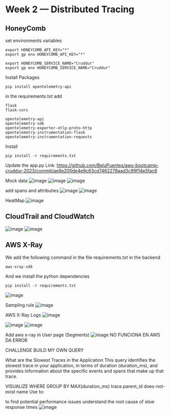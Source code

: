 # Week 2 — Distributed Tracing
## HoneyComb
set environments variables 
```
export HONEYCOMB_API_KEY="*"
export gp env HONEYCOMB_API_KEY="*"

export HONEYCOMB_SERVICE_NAME="Cruddur"
export gp env HONEYCOMB_SERVICE_NAME="Cruddur"
```
Install Packages  
```
pip install opentelemetry-api
```
in the requirements.txt add
```
flask
flask-cors

opentelemetry-api 
opentelemetry-sdk 
opentelemetry-exporter-otlp-proto-http 
opentelemetry-instrumentation-flask 
opentelemetry-instrumentation-requests
```
Install 
```
pip install -r requirements.txt 
```
Update the app.py
Link: https://github.com/BeluPuentes/aws-bootcamp-cruddur-2023/commit/ae8e200de4e9c63cd7462278aad3c99f14e5fac6

Mock data 
![image](https://user-images.githubusercontent.com/93335543/221426797-96b23f7e-7ee5-41f3-8f16-ca55118d4e01.png)
![image](https://user-images.githubusercontent.com/93335543/221426941-003233fe-2ddb-46b5-859b-dab26d756f07.png)
![image](https://user-images.githubusercontent.com/93335543/221427147-8d266e8a-e217-48bc-baf3-a506bfd22d90.png)

add spans and attributies
![image](https://user-images.githubusercontent.com/93335543/221427954-89da0b55-86cd-4b81-9a5e-d054b9138921.png)
![image](https://user-images.githubusercontent.com/93335543/221428534-bb861784-fdd3-4ec6-815a-b6b53786b004.png)

HeatMap
![image](https://user-images.githubusercontent.com/93335543/221428922-b0e2ceb3-eac8-4daf-b4ac-acff999dd321.png)


## CloudTrail and CloudWatch
![image](https://user-images.githubusercontent.com/93335543/221572880-72d64eda-bbc9-4f98-8000-672afde09b61.png)
![image](https://user-images.githubusercontent.com/93335543/221573146-795b00bd-2f26-4733-9708-aad505746b03.png)

## AWS X-Ray
We add the following command in the file requirements.txt in the backend 
```
aws-xray-sdk
```
And we install the python dependencies
```
pip install -r requirements.txt
```
![image](https://user-images.githubusercontent.com/93335543/221651389-2d899e8f-855b-4b8e-bd9c-46b3a63f536b.png)

Sampling rule
![image](https://user-images.githubusercontent.com/93335543/221653764-488c437b-dd2c-4250-bd2d-8cf6e5e455ba.png)

AWS X-Ray Logs
![image](https://user-images.githubusercontent.com/93335543/221662694-e0916dcd-b86c-437d-b9bd-f06420726882.png)

![image](https://user-images.githubusercontent.com/93335543/221666722-17ab8e3d-a6ef-4254-83d0-8caa71a7507f.png)
![image](https://user-images.githubusercontent.com/93335543/221667696-eaf566d3-27d1-466e-969d-9209e4b21401.png)

Add aws x-ray in User page (Segments)
![image](https://user-images.githubusercontent.com/93335543/221675961-5c360c63-b7ed-452d-9810-c3f2de7e01aa.png)
NO FUNCIONA EN AWS DA ERROR 


CHALLENGE 
BUILD MY OWN QUERY 

What are the Slowest Traces in the Application 
This query identifies the slowest trace in your application, in terms of duration (duration_ms), and provides information about the specific events and spans that make up that trace.

VISUALIZE	WHERE	GROUP BY
MAX(duration_ms)	trace.parent_id does-not-exist	name
Use to:

to find potential performance issues
understand the root cause of slow response times
![image](https://user-images.githubusercontent.com/93335543/221430681-5b2c77fc-5a21-43be-853b-a1dd73cc9789.png)

